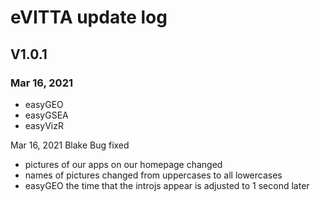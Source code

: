 # eVITTA update log

## V1.0.1
### Mar 16, 2021
- easyGEO
- easyGSEA
- easyVizR

Mar 16, 2021 Blake Bug fixed
- pictures of our apps on our homepage changed
- names of pictures changed from uppercases to all lowercases
- easyGEO the time that the introjs appear is adjusted to 1 second later